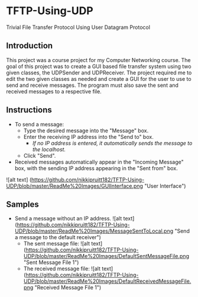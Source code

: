 # TFTP-Using-UDP
Trivial File Transfer Protocol Using User Datagram Protocol 

## Introduction
This project was a course project for my Computer Networking course. The goal of this project was to create a GUI based file transfer system using two given classes, the UDPSender and UDPReceiver. The project required me to edit the two given classes as needed and create a GUI for the user to use to send and receive messages. The program must also save the sent and received messages to a respective file.

## Instructions
* To send a message:
  * Type the desired message into the "Message" box.
  * Enter the receiving IP address into the "Send to" box.
    * *If no IP address is entered, it automatically sends the message to the localhost.*
  * Click "Send".
* Received messages automatically appear in the "Incoming Message" box, with the sending IP address appearing in the "Sent from" box.

![alt text] (https://github.com/nikkipruitt182/TFTP-Using-UDP/blob/master/ReadMe%20Images/GUIInterface.png "User Interface")

## Samples
* Send a message without an IP address.
![alt text] (https://github.com/nikkipruitt182/TFTP-Using-UDP/blob/master/ReadMe%20Images/MessageSentToLocal.png "Send a message to the default receiver")
  * The sent message file:
![alt text] (https://github.com/nikkipruitt182/TFTP-Using-UDP/blob/master/ReadMe%20Images/DefaultSentMessageFile.png "Sent Message File 1")
  * The received message file:
![alt text] (https://github.com/nikkipruitt182/TFTP-Using-UDP/blob/master/ReadMe%20Images/DefaultReceivedMessageFile.png "Received Message File 1")
